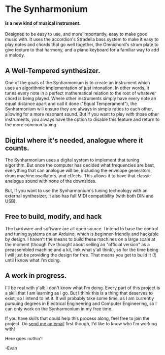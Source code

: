 # The Synharmonium
#### is a new kind of musical instrument.
Designed to be easy to use, and more importantly, easy to make good music with. It uses the accordion's Stradella bass system to make it easy to play notes and chords that go well together, the Omnichord's strum plate to give texture to that harmony, and a piano keyboard for a familiar way to add a melody.

## A Well-Tempered synthesizer.
One of the goals of the Synharmonium is to create an instrument which uses an algorithmic implementation of just intonation. In other words, it tunes every note in a perfect mathematical relation to the root of whatever chord is being played. Where other instruments simply have every note an equal distance apart and call it done ("Equal Temperament"), the Synharmonium will ensure they are always in simple ratios to each other, allowing for a more resonant sound. But if you want to play _with_ those other instruments, you always have the option to disable this feature and return to the more common tuning.

## Digital where it's needed, analogue where it counts.
The Synharmonium uses a digital system to implement that tuning algorithm. But once the computer has decided what frequencies are best, everything that can analogue will be, including the envelope generators, drum machine oscillators, and effects. This allows it to have that classic analogue sound with none of the downsides.

But, if you want to use the Synharmonium's tuning technology with an external synthesizer, it also has full MIDI compatibility (with both DIN and USB).

## Free to build, modify, and hack
The hardware and software are all open source. I intend to base the control and tuning systems on an Arduino, which is beginner-friendly and hackable by design. I haven't the means to build these machines on a large scale at the moment (though I've thought about selling an "official version" as a preassembled machine and a kit, lmk what y'all think), so for the time being I will just be providing the design for free. That means you get to build it (!) until I know what I'm doing.

## A work in progress.
I'll be real with y'all: I don't know what I'm doing. Every part of this project is a skill that I am learning as I go. But I think this is a thing that deserves to exist, so I intend to let it. It will probably take some time, as I am currently pursuing degrees in Electrical Engineering and Computer Engineering, so I can only work on the Synharmonium in my free time.

If you have skills that could help this process along, feel free to join the project. Do [send me an email](mailto:uiwmusic@proton.me) first though, I'd like to know who I'm working with! 

Here goes nothin'!

-Evan
